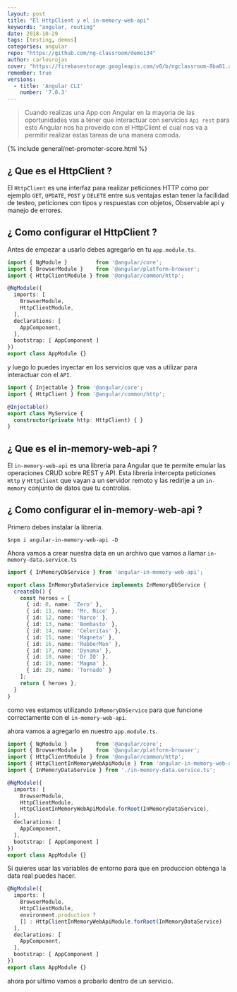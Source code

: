 ```yaml
---
layout: post
title: "El HttpClient y el in-memory-web-api"
keywords: "angular, routing"
date: 2018-10-29
tags: [testing, demos]
categories: angular
repo: "https://github.com/ng-classroom/demo134"
author: carlosrojas
cover: "https://firebasestorage.googleapis.com/v0/b/ngclassroom-8ba81.appspot.com/o/posts%2F2018-11-02-%20Angular-HttpClient%2Fcover.png?alt=media&token=84f5e937-13ea-415f-8c57-9fa1d62f47e9"
remember: true
versions:
  - title: 'Angular CLI'
    number: '7.0.3'
---
```


> Cuando realizas una App con Angular en la mayoria de las oportunidades vas a tener que interactuar con servicios `Api rest` para esto Angular nos ha proveido con el HttpClient el cual nos va a permitir realizar estas tareas de una manera comoda.

<!--summary-->

<amp-img width="1024" height="512" layout="responsive" src="https://firebasestorage.googleapis.com/v0/b/ngclassroom-8ba81.appspot.com/o/posts%2F2018-11-02-%20Angular-HttpClient%2Fcover.png?alt=media&token=84f5e937-13ea-415f-8c57-9fa1d62f47e9"></amp-img>

{% include general/net-promoter-score.html %}

## ¿ Que es el HttpClient ?

El `HttpClient` es una interfaz para realizar peticiones HTTP como por ejemplo `GET`, `UPDATE`, `POST` y `DELETE` entre sus ventajas estan tener la facilidad de testeo, peticiones con tipos y respuestas con objetos, Observable api y manejo de errores.

## ¿ Como configurar el HttpClient ?

Antes de empezar a usarlo debes agregarlo en tu `app.module.ts`.

```ts
import { NgModule }         from '@angular/core';
import { BrowserModule }    from '@angular/platform-browser';
import { HttpClientModule } from '@angular/common/http';

@NgModule({
  imports: [
    BrowserModule,  
    HttpClientModule,
  ],
  declarations: [
    AppComponent,
  ],
  bootstrap: [ AppComponent ]
})
export class AppModule {}
```

y luego lo puedes inyectar en los servicios que vas a utilizar para interactuar con el `API`.

```ts
import { Injectable } from '@angular/core';
import { HttpClient } from '@angular/common/http';

@Injectable()
export class MyService {
  constructor(private http: HttpClient) { }
}
```

## ¿ Que es el in-memory-web-api ?

El `in-memory-web-api` es una libreria para Angular que te permite emular las operaciones CRUD sobre REST y API. Esta libreria intercepta peticiones `Http` y `HttpClient` que vayan a un servidor remoto y las redirije a un `in-memory` conjunto de datos que tu controlas.

## ¿ Como configurar el in-memory-web-api ?

Primero debes instalar la libreria.

```
$npm i angular-in-memory-web-api -D
```

Ahora vamos a crear nuestra data en un archivo que vamos a llamar `in-memory-data.service.ts`

```ts
import { InMemoryDbService } from 'angular-in-memory-web-api';

export class InMemoryDataService implements InMemoryDbService {
  createDb() {
    const heroes = [
      { id: 0, name: 'Zero' },
      { id: 11, name: 'Mr. Nice' },
      { id: 12, name: 'Narco' },
      { id: 13, name: 'Bombasto' },
      { id: 14, name: 'Celeritas' },
      { id: 15, name: 'Magneta' },
      { id: 16, name: 'RubberMan' },
      { id: 17, name: 'Dynama' },
      { id: 18, name: 'Dr IQ' },
      { id: 19, name: 'Magma' },
      { id: 20, name: 'Tornado' }
    ];
    return { heroes };
  }
}
```

como ves estamos utilizando `InMemoryDbService` para que funcione correctamente con el `in-memory-web-api`.

ahora vamos a agregarlo en nuestro `app.module.ts`.

```ts
import { NgModule }         from '@angular/core';
import { BrowserModule }    from '@angular/platform-browser';
import { HttpClientModule } from '@angular/common/http';
import { HttpClientInMemoryWebApiModule } from 'angular-in-memory-web-api';
import { InMemoryDataService } from './in-memory-data.service.ts';

@NgModule({
  imports: [
    BrowserModule,  
    HttpClientModule,
    HttpClientInMemoryWebApiModule.forRoot(InMemoryDataService),
  ],
  declarations: [
    AppComponent,
  ],
  bootstrap: [ AppComponent ]
})
export class AppModule {}
```
Si quieres usar las variables de entorno para que en produccion obtenga la data real puedes hacer.

```ts
@NgModule({
  imports: [
    BrowserModule,  
    HttpClientModule,
    environment.production ?
    [] : HttpClientInMemoryWebApiModule.forRoot(InMemoryDataService)
  ],
  declarations: [
    AppComponent,
  ],
  bootstrap: [ AppComponent ]
})
export class AppModule {}

```

ahora por ultimo vamos a probarlo dentro de un servicio.

